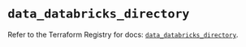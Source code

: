 # `data_databricks_directory`

Refer to the Terraform Registry for docs: [`data_databricks_directory`](https://registry.terraform.io/providers/databricks/databricks/1.40.0/docs/data-sources/directory).
